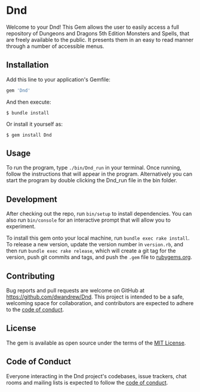 # Dnd

Welcome to your Dnd! This Gem allows the user to easily access a full repository of Dungeons and Dragons 5th Edition Monsters and Spells, that are freely available to the public. 
It presents them in an easy to read manner through a number of accessible menus. 

## Installation

Add this line to your application's Gemfile:

```ruby
gem 'Dnd'
```

And then execute:

    $ bundle install

Or install it yourself as:

    $ gem install Dnd

## Usage


To run the program, type `./bin/Dnd_run` in your terminal.  Once running, follow the instructions that will appear in the program. Alternatively you can start the program by double clicking the Dnd_run file in the bin folder. 


## Development

After checking out the repo, run `bin/setup` to install dependencies. You can also run `bin/console` for an interactive prompt that will allow you to experiment.

To install this gem onto your local machine, run `bundle exec rake install`. To release a new version, update the version number in `version.rb`, and then run `bundle exec rake release`, which will create a git tag for the version, push git commits and tags, and push the `.gem` file to [rubygems.org](https://rubygems.org).

## Contributing

Bug reports and pull requests are welcome on GitHub at https://github.com/dwandrew/Dnd. This project is intended to be a safe, welcoming space for collaboration, and contributors are expected to adhere to the [code of conduct](https://github.com/dwandrew/Dnd/blob/master/CODE_OF_CONDUCT.md).


## License

The gem is available as open source under the terms of the [MIT License](https://opensource.org/licenses/MIT).

## Code of Conduct

Everyone interacting in the Dnd project's codebases, issue trackers, chat rooms and mailing lists is expected to follow the [code of conduct](https://github.com/dwandrew/Dnd/blob/master/CODE_OF_CONDUCT.md).
